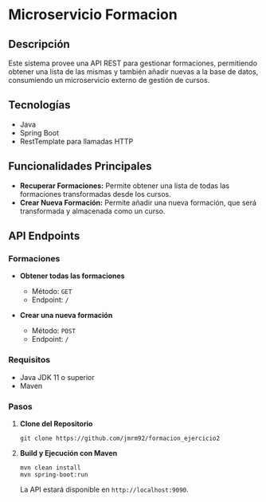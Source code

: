 # Microservicio Formacion


## Descripción

Este sistema provee una API REST para gestionar formaciones, permitiendo obtener una lista de las mismas y también añadir nuevas a la base de datos, consumiendo un microservicio externo de gestión de cursos.

## Tecnologías

- Java
- Spring Boot
- RestTemplate para llamadas HTTP

## Funcionalidades Principales

- **Recuperar Formaciones:** Permite obtener una lista de todas las formaciones transformadas desde los cursos.
- **Crear Nueva Formación:** Permite añadir una nueva formación, que será transformada y almacenada como un curso.

## API Endpoints

### Formaciones

- **Obtener todas las formaciones**
    - Método: `GET`
    - Endpoint: `/`

- **Crear una nueva formación**
    - Método: `POST`
    - Endpoint: `/`


### Requisitos

- Java JDK 11 o superior
- Maven

### Pasos

1. **Clone del Repositorio**
   ```
   git clone https://github.com/jmrm92/formacion_ejercicio2
   ```
   
2. **Build y Ejecución con Maven**
   ```
   mvn clean install
   mvn spring-boot:run
   ```
   
   La API estará disponible en `http://localhost:9090`.
